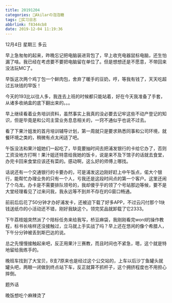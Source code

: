```yaml
---
title: 20191204
categories: 🍬Akilarの泡泡糖
tags: 💼实习日志
abbrlink: f8344cb8
date: 2019-12-04 11:19:36
---
```


12月4日 星期三 多云

早上急匆匆的起来，昨晚忘记把电脑装进背包了，早上收充电器鼠标电脑，还生怕漏了啥。我已经在考虑要不要把电脑留在单位了。但是想想还是不愿意，不带回来没法玩MC了。

早饭这次两个鸡丁包一个鲜肉包，舍弃了暖手的豆奶，哼，等我有钱了，天天吃超过五块钱的早饭！

今天的193比以往人多，我连去上班的时候都只能站着，好在今天我准备了手套，从诸多收纳盒的底下翻出来的。。。

早上继续看着业务培训资料，虽然事实上我真的没必要去记牢这些不动产登记的知识，但是毕竟是和公司主营业务息息相关的，一窍不通似乎也说不过去。

看了下果汁姐发的首月培训辅导计划，第一周就只是要求熟悉同事和公司环境，就餐环境之类的，稍微有点太闲适了吧。

午饭没法和果汁姐她们一起吃了，毕竟要抽时间去把浦发银行的卡给它办了，否则工资没地方打啊！果汁姐还特意给我她的饭卡，说是来不及下馆子的话就去食堂，办完卡回来食堂应该还有菜的。感动啊，这么好的师傅上哪找。

话说还有一个交通银行的卡要办的，可是浦发这边刚好赶上中午饭点，偌大个银行，能帮忙办理业务的只有一个人，亏我还是这段时间点的第一个客户。这里还闹了个乌龙。办卡是不需要排队领号的，我却傻乎乎的领了个号站那边等候，要不是大堂经理看见了过来问我，我永远等不到并不存在的G窗口畅通。

前前后后花了50分钟才办好浦发卡，还被迫下载了好多APP，不过云闪付那个1块钱送纸巾的小活动还不错，刚好我缺这个。领完奖品就卸载了它2333。

下午荔枝姐突然派了个陪标任务来给我写，桥豆麻袋，我刚刚看完word的操作教程，标书长啥样还没接触过，立马就上手实战了吗？早上还在悠闲的像个希腊人，下午分分钟被丢到斯巴达的说。

总之先慢慢接触起来吧，反正用果汁三赛教，而且时间也不紧急，嗯，这个就是特地留给我练手的。

晚班车找到了大宝贝，B支7原来也是经过这个公交站的，上车以后沙丁鱼罐头就罐头吧，两眼一闭做到终点站下车，反正就算不抓杆子，这个拥挤程度也不用担心摔倒。

题外话

晚饭想吃个麻辣烫了
